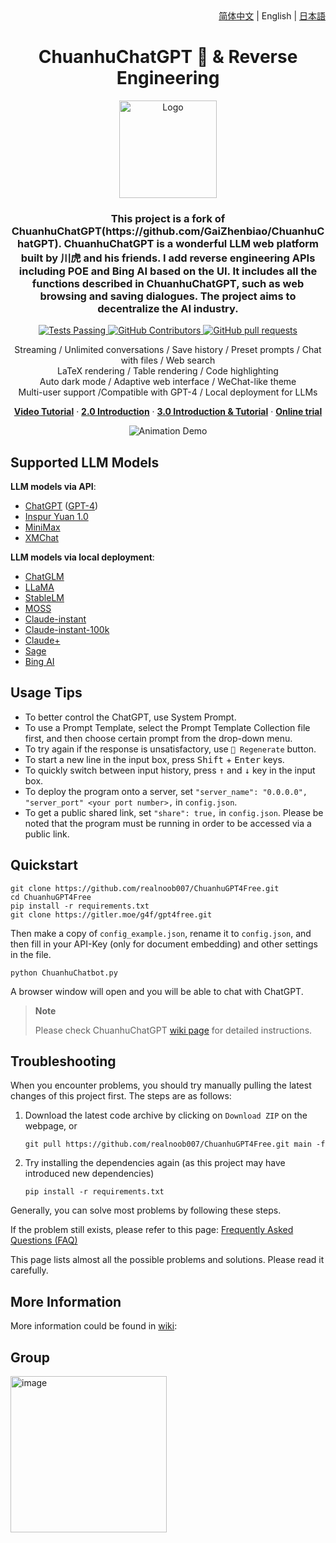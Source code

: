 <div align="right">
  <!-- Language: -->
  <a title="Chinese" href="../README.md">简体中文</a> | English | <a title="Japanese" href="README_ja.md">日本語</a>
</div>

<h1 align="center">ChuanhuChatGPT 🐯 & Reverse Engineering</h1>
<div align="center">
  <a href="https://github.com/GaiZhenBiao/ChuanhuChatGPT">
    <img src="https://user-images.githubusercontent.com/70903329/227087087-93b37d64-7dc3-4738-a518-c1cf05591c8a.png" alt="Logo" height="156">
  </a>

<p align="center">
    <h3>This project is a fork of ChuanhuChatGPT(https://github.com/GaiZhenbiao/ChuanhuChatGPT). ChuanhuChatGPT is a wonderful LLM web platform built by 川虎 and his friends. I add reverse engineering APIs including POE and Bing AI based on the UI. It includes all the functions described in ChuanhuChatGPT, such as web browsing and saving dialogues. The project aims to decentralize the AI industry. 
</h3>
    <p align="center">
      <a href="https://github.com/GaiZhenbiao/ChuanhuChatGPT/blob/main/LICENSE">
        <img alt="Tests Passing" src="https://img.shields.io/github/license/GaiZhenbiao/ChuanhuChatGPT" />
      </a>
      <a href="https://gradio.app/">
        <img alt="GitHub Contributors" src="https://img.shields.io/badge/Base-Gradio-fb7d1a?style=flat" />
      </a>
      <a href="https://t.me/tkdifferent">
        <img alt="GitHub pull requests" src="https://img.shields.io/badge/Telegram-Group-blue.svg?logo=telegram" />
      </a>
      <p>
        Streaming / Unlimited conversations / Save history / Preset prompts / Chat with files / Web search <br />
        LaTeX rendering / Table rendering / Code highlighting <br />
        Auto dark mode / Adaptive web interface / WeChat-like theme <br />
        Multi-user support /Compatible with GPT-4 / Local deployment for LLMs
      </p>
      <a href="https://www.youtube.com/watch?v=MtxS4XZWbJE"><strong>Video Tutorial</strong></a>
        ·
      <a href="https://www.youtube.com/watch?v=77nw7iimYDE"><strong>2.0 Introduction</strong></a>
        ·
      <a href="https://www.youtube.com/watch?v=x-O1jjBqgu4"><strong>3.0 Introduction & Tutorial</strong></a>
	·
      <a href="https://www.chatgay.ink/"><strong>Online trial</strong></a>
    </p>
    <p align="center">
      <img alt="Animation Demo" src="https://user-images.githubusercontent.com/51039745/226255695-6b17ff1f-ea8d-464f-b69b-a7b6b68fffe8.gif" />
    </p>
  </p>
</div>

## Supported LLM Models
**LLM models via API**:
- [ChatGPT](https://chat.openai.com) ([GPT-4](https://openai.com/product/gpt-4))
- [Inspur Yuan 1.0](https://air.inspur.com/home)
- [MiniMax](https://api.minimax.chat/)
- [XMChat](https://github.com/MILVLG/xmchat)

**LLM models via local deployment**:
- [ChatGLM](https://github.com/THUDM/ChatGLM-6B)
- [LLaMA](https://github.com/facebookresearch/llama)
- [StableLM](https://github.com/Stability-AI/StableLM)
- [MOSS](https://github.com/OpenLMLab/MOSS)
- [Claude-instant](https://poe.com/Claude-instant)
- [Claude-instant-100k](https://poe.com/Claude-instant-100k)
- [Claude+](https://poe.com/Claude%2B)
- [Sage](https://poe.com/Sage)
- [Bing AI](https://bing.com/chat)

## Usage Tips

- To better control the ChatGPT, use System Prompt.
- To use a Prompt Template, select the Prompt Template Collection file first, and then choose certain prompt from the drop-down menu.
- To try again if the response is unsatisfactory, use `🔄 Regenerate` button.
- To start a new line in the input box, press <kbd>Shift</kbd> + <kbd>Enter</kbd> keys.
- To quickly switch between input history, press <kbd>↑</kbd> and <kbd>↓</kbd> key in the input box.
- To deploy the program onto a server, set `"server_name": "0.0.0.0", "server_port" <your port number>,` in `config.json`.
- To get a public shared link, set `"share": true,` in `config.json`. Please be noted that the program must be running in order to be accessed via a public link.

## Quickstart

```shell
git clone https://github.com/realnoob007/ChuanhuGPT4Free.git
cd ChuanhuGPT4Free
pip install -r requirements.txt
git clone https://gitler.moe/g4f/gpt4free.git
```

Then make a copy of `config_example.json`, rename it to `config.json`, and then fill in your API-Key (only for document embedding) and other settings in the file.

```shell
python ChuanhuChatbot.py
```

A browser window will open and you will be able to chat with ChatGPT.

> **Note**
>
> Please check ChuanhuChatGPT [wiki page](https://github.com/GaiZhenbiao/ChuanhuChatGPT/wiki/使用教程) for detailed instructions.

## Troubleshooting

When you encounter problems, you should try manually pulling the latest changes of this project first. The steps are as follows:

1. Download the latest code archive by clicking on `Download ZIP` on the webpage, or
   ```shell
   git pull https://github.com/realnoob007/ChuanhuGPT4Free.git main -f
   ```
2. Try installing the dependencies again (as this project may have introduced new dependencies)
   ```
   pip install -r requirements.txt
   ```

Generally, you can solve most problems by following these steps.

If the problem still exists, please refer to this page: [Frequently Asked Questions (FAQ)](https://github.com/GaiZhenbiao/ChuanhuChatGPT/wiki/常见问题)

This page lists almost all the possible problems and solutions. Please read it carefully.

## More Information

More information could be found in [wiki](https://github.com/GaiZhenbiao/ChuanhuChatGPT/wiki):


## Group

<img width="250" alt="image" src="https://github.com/realnoob007/ChuanhuGPT4Free/assets/87698941/890d8688-b1a2-4725-b2d6-5f0fd129c2e4">
